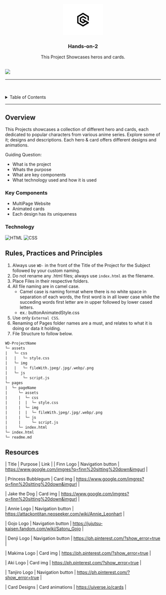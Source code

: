 <a name="readme-top">

<br/>

<br />
<div align="center">
  <a href="https://github.com/Gabrrpr/">
  <!-- TODO: If you want to add logo or banner you can add it here -->
    <img src="./assets/img/17e2f86ed3833e19314ddbf1f5511295-removebg-preview.png" width="130" height="100">
  </a>
<!-- TODO: Change Title to the name of the title of your Project -->
  <h3 align="center">Hands-on-2</h3>
</div>
<!-- TODO: Make a short description -->
<div align="center">
  This Project Showcases heros and cards.
</div>

<br />

<!-- TODO: Change the zyx-0314 into your github username  -->
<!-- TODO: Change the WD-Template-Project into the same name of your folder -->
![](https://visit-counter.vercel.app/counter.png?page=zyx-0314/WD-Template-Project)

---

<br />
<br />

<!-- TODO: If you want to add more layers for your readme -->
<details>
  <summary>Table of Contents</summary>
  <ol>
    <li>
      <a href="#overview">Overview</a>
      <ol>
        <li>
          <a href="#key-components">Key Components</a>
        </li>
        <li>
          <a href="#technology">Technology</a>
        </li>
      </ol>
    </li>
    <li>
      <a href="#rule,-practices-and-principles">Rules, Practices and Principles</a>
    </li>
    <li>
      <a href="#resources">Resources</a>
    </li>
  </ol>
</details>

---

## Overview

<!-- TODO: To be changed -->
<!-- The following are just sample -->
This Projects showcases a collection of different hero and cards, each 
dedicated to popular characters from various anime series. Explore some of it; designs
and descriptions. Each hero & card offers different designs and animations. 

Guiding Question:
- What is the project
- Whats the purpose
- What are key components
- What technology used and how it is used

### Key Components
<!-- TODO: List of Key Components -->
<!-- The following are just sample -->
- MultiPage Website
- Animated cards
- Each design has its uniqueness 


### Technology
<!-- TODO: List of Technology Used -->
![HTML](https://img.shields.io/badge/HTML-E34F26?style=for-the-badge&logo=html5&logoColor=white)
![CSS](https://img.shields.io/badge/CSS-1572B6?style=for-the-badge&logo=css3&logoColor=white)

## Rules, Practices and Principles
1. Always use `WD-` in the front of the Title of the Project for the Subject followed by your custom naming.
2. Do not rename any .html files; always use `index.html` as the filename.
3. Place Files in their respective folders.
4. All file naming are in camel case.
   - Camel case is naming format where there is no white space in separation of each words, the first word is in all lower case while the succeding words first letter are in upper followed by lower cased letters.
   - ex.: buttonAnimatedStyle.css
5. Use only `External CSS`.
6. Renaming of Pages folder names are a must, and relates to what it is doing or data it holding.
7. File Structure to follow below.

```
WD-ProjectName
└─ assets
|   └─ css
|   |   └─ style.css
|   └─ img
|   |   └─ fileWith.jpeg/.jpg/.webp/.png
|   └─ js
|       └─ script.js
└─ pages
|  └─ pageName
|     └─ assets
|     |  └─ css
|     |  |  └─ style.css
|     |  └─ img
|     |  |  └─ fileWith.jpeg/.jpg/.webp/.png
|     |  └─ js
|     |     └─ script.js
|     └─ index.html
└─ index.html
└─ readme.md
```

## Resources

<!-- TODO: Add References -->
| Title | Purpose | Link |
| Finn Logo | Navigation button | https://www.google.com/imgres?q=finn%20sitting%20down&imgurl |

| Princess Bubblegum | Card img | https://www.google.com/imgres?q=finn%20sitting%20down&imgurl |

| Jake the Dog | Card img | https://www.google.com/imgres?q=finn%20sitting%20down&imgurl |

| Annie Logo | Navigation button | https://attackontitan.neoseeker.com/wiki/Annie_Leonhart |

| Gojo Logo | Navigation button | https://jujutsu-kaisen.fandom.com/wiki/Satoru_Gojo |

| Denji Logo | Navigation button | https://ph.pinterest.com/?show_error=true |

| Makima Logo | Card img | https://ph.pinterest.com/?show_error=true |

| Aki Logo | Card img | https://ph.pinterest.com/?show_error=true |

| Tanjiro Logo | Navigation button | https://ph.pinterest.com/?show_error=true |

| Card Designs | Card animations | https://uiverse.io/cards |



